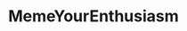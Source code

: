 ---
title: MemeYourEnthusiasm
crosslinks:
- artifact_game
- FuckPiersMorgan
- jackass
- CannotWatchScottsTots
---